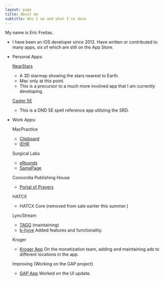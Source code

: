 ```yaml
---
layout: page
title: About me
subtitle: Who I am and what I've done
---
```


My name is Eric Freitas.  

- I have been an iOS developer since 2012. Have written or contributed to many apps, six of which are still on the App Store.

- Personal Apps:

  [NearStars](/img/NearStarsImage.png)
  - A 3D starmap showing the stars nearest to Earth.
  - Mac only at this point.  
  - This is a precursor to a much more involved app that I am currently developing.

  [Caster 5E](https://apps.apple.com/us/app/caster-5e/id1533914164)
  - This is a DND 5E spell reference app utilizing the SRD.

- Work Apps:

  MacPractice
  - [Clipboard](https://apps.apple.com/us/app/macpractice-clipboard/id1447801858)
  - [iEHR](https://apps.apple.com/us/app/macpractice-iehr/id1447801801)
  
  Surgical Labs
  - [eRounds](https://apps.apple.com/tn/app/erounds/id867704400)
  - [SamePage](https://apps.apple.com/tn/app/samepage-alerts/id1213395057)
  
  Concordia Publishing House
  - [Portal of Prayers](https://apps.apple.com/us/app/portals-of-prayer/id1139206276)
  
  HATCX
  - HATCX Core
    (removed from sale earlier this summer.)
    
  LyncStream
  - [TAGG](https://apps.apple.com/us/app/together-a-greater-good-tagg/id900641585)
	  (maintaining)
  - [b-hyve](https://apps.apple.com/us/app/b-hyve/id1066451939)
  Added features and functionality.
  
  Kroger 
  - [Kroger App](https://apps.apple.com/us/app/kroger-co/id403901186)
      On the monetization team, adding and maintaining ads to different locations in the app.

  Improving (Working on the GAP project) 
  - [GAP App](https://apps.apple.com/us/app/gap/id326347260)
      Worked on the UI update.


